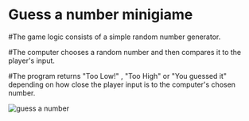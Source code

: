 # Guess a number minigiame
#The game logic consists of a simple random number generator.
 
#The computer chooses a random number and then compares it to the player's input.
 
#The program returns "Too Low!" , "Too High" or "You guessed it" depending on how close the player input is to the computer's chosen number.
 
![guess a number](https://user-images.githubusercontent.com/123015737/226972816-c13b854f-7d2a-4a0c-aa25-99634d7d324e.jpg)
